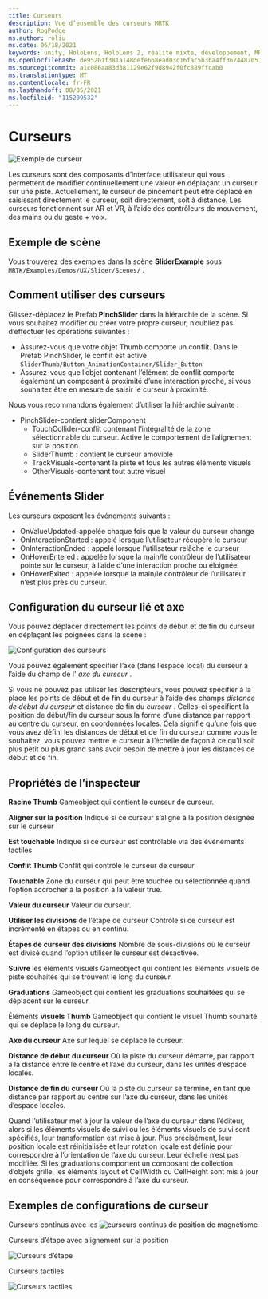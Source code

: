 ```yaml
---
title: Curseurs
description: Vue d’ensemble des curseurs MRTK
author: RogPodge
ms.author: roliu
ms.date: 06/18/2021
keywords: unity, HoloLens, HoloLens 2, réalité mixte, développement, MRTK, curseurs,
ms.openlocfilehash: de95201f381a148defe668ead03c16fac5b3ba4ff3674487057f9227cbe6efba
ms.sourcegitcommit: a1c086aa83d381129e62f9d8942f0fc889ffcab0
ms.translationtype: MT
ms.contentlocale: fr-FR
ms.lasthandoff: 08/05/2021
ms.locfileid: "115209532"
---
```

# <a name="sliders"></a>Curseurs

![Exemple de curseur](../images/slider/MRTK_UX_Slider_Main.jpg)

Les curseurs sont des composants d’interface utilisateur qui vous permettent de modifier continuellement une valeur en déplaçant un curseur sur une piste. Actuellement, le curseur de pincement peut être déplacé en saisissant directement le curseur, soit directement, soit à distance. Les curseurs fonctionnent sur AR et VR, à l’aide des contrôleurs de mouvement, des mains ou du geste + voix.

## <a name="example-scene"></a>Exemple de scène

Vous trouverez des exemples dans la scène **SliderExample** sous `MRTK/Examples/Demos/UX/Slider/Scenes/` .

## <a name="how-to-use-sliders"></a>Comment utiliser des curseurs

Glissez-déplacez le Prefab **PinchSlider** dans la hiérarchie de la scène. Si vous souhaitez modifier ou créer votre propre curseur, n’oubliez pas d’effectuer les opérations suivantes :

- Assurez-vous que votre objet Thumb comporte un conflit. Dans le Prefab PinchSlider, le conflit est activé `SliderThumb/Button_AnimationContainer/Slider_Button`
- Assurez-vous que l’objet contenant l’élément de conflit comporte également un composant à proximité d’une interaction proche, si vous souhaitez être en mesure de saisir le curseur à proximité.

Nous vous recommandons également d’utiliser la hiérarchie suivante :

- PinchSlider-contient sliderComponent
  - TouchCollider-conflit contenant l’intégralité de la zone sélectionnable du curseur. Active le comportement de l’alignement sur la position.
  - SliderThumb : contient le curseur amovible
  - TrackVisuals-contenant la piste et tous les autres éléments visuels
  - OtherVisuals-contenant tout autre visuel

## <a name="slider-events"></a>Événements Slider

Les curseurs exposent les événements suivants :

- OnValueUpdated-appelée chaque fois que la valeur du curseur change
- OnInteractionStarted : appelé lorsque l’utilisateur récupère le curseur
- OnInteractionEnded : appelé lorsque l’utilisateur relâche le curseur
- OnHoverEntered : appelée lorsque la main/le contrôleur de l’utilisateur pointe sur le curseur, à l’aide d’une interaction proche ou éloignée.
- OnHoverExited : appelée lorsque la main/le contrôleur de l’utilisateur n’est plus près du curseur.

## <a name="configuring-slider-bound-and-axis"></a>Configuration du curseur lié et axe

Vous pouvez déplacer directement les points de début et de fin du curseur en déplaçant les poignées dans la scène :

![Configuration des curseurs](../images/sliders/MRTK_Sliders_Setup.png)

Vous pouvez également spécifier l’axe (dans l’espace local) du curseur à l’aide du champ de l' _axe du curseur_ .

Si vous ne pouvez pas utiliser les descripteurs, vous pouvez spécifier à la place les points de début et de fin du curseur à l’aide des champs _distance de début du curseur_ et distance de fin du _curseur_ . Celles-ci spécifient la position de début/fin du curseur sous la forme d’une distance par rapport au centre du curseur, en coordonnées locales. Cela signifie qu’une fois que vous avez défini les distances de début et de fin du curseur comme vous le souhaitez, vous pouvez mettre le curseur à l’échelle de façon à ce qu’il soit plus petit ou plus grand sans avoir besoin de mettre à jour les distances de début et de fin.

## <a name="inspector-properties"></a>Propriétés de l’inspecteur

**Racine Thumb** Gameobject qui contient le curseur de curseur.

**Aligner sur la position** Indique si ce curseur s’aligne à la position désignée sur le curseur

**Est touchable** Indique si ce curseur est contrôlable via des événements tactiles

**Conflit Thumb** Conflit qui contrôle le curseur de curseur

**Touchable** Zone du curseur qui peut être touchée ou sélectionnée quand l’option accrocher à la position a la valeur true.

**Valeur du curseur** Valeur du curseur.

**Utiliser les divisions** de l’étape de curseur Contrôle si ce curseur est incrémenté en étapes ou en continu.

**Étapes de curseur des divisions** Nombre de sous-divisions où le curseur est divisé quand l’option utiliser le curseur est désactivée.

**Suivre** les éléments visuels Gameobject qui contient les éléments visuels de piste souhaités qui se trouvent le long du curseur.

**Graduations** Gameobject qui contient les graduations souhaitées qui se déplacent sur le curseur.

Éléments **visuels Thumb** Gameobject qui contient le visuel Thumb souhaité qui se déplace le long du curseur.

**Axe du curseur** Axe sur lequel se déplace le curseur.

**Distance de début du curseur** Où la piste du curseur démarre, par rapport à la distance entre le centre et l’axe du curseur, dans les unités d’espace locales.

**Distance de fin du curseur** Où la piste du curseur se termine, en tant que distance par rapport au centre sur l’axe du curseur, dans les unités d’espace locales.

Quand l’utilisateur met à jour la valeur de l’axe du curseur dans l’éditeur, alors si les éléments visuels de suivi ou les éléments visuels de suivi sont spécifiés, leur transformation est mise à jour.
Plus précisément, leur position locale est réinitialisée et leur rotation locale est définie pour correspondre à l’orientation de l’axe du curseur.
Leur échelle n’est pas modifiée.
Si les graduations comportent un composant de collection d’objets grille, les éléments layout et CellWidth ou CellHeight sont mis à jour en conséquence pour correspondre à l’axe du curseur.

## <a name="example-slider-configurations"></a>Exemples de configurations de curseur

Curseurs continus avec les ![ curseurs continus de position de magnétisme](https://user-images.githubusercontent.com/39840334/122488212-d410a400-cf91-11eb-8d31-fc7584ddc465.gif)

Curseurs d’étape avec alignement sur la position

![Curseurs d’étape](https://user-images.githubusercontent.com/39840334/122488226-dc68df00-cf91-11eb-9459-89655bbb054d.gif)

Curseurs tactiles

![Curseurs tactiles](https://user-images.githubusercontent.com/39840334/122488221-d8d55800-cf91-11eb-91a1-bb12debe2797.gif)
